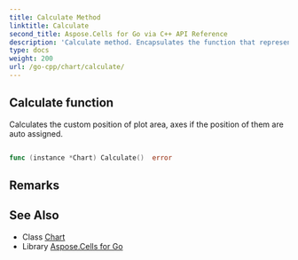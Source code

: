 ```yaml
---
title: Calculate Method 
linktitle: Calculate
second_title: Aspose.Cells for Go via C++ API Reference
description: 'Calculate method. Encapsulates the function that represents calculate in Go.'
type: docs
weight: 200
url: /go-cpp/chart/calculate/
---
```


## Calculate function

Calculates the custom position of plot area, axes if the position of them are auto assigned.

```go

func (instance *Chart) Calculate()  error

```

## Remarks


## See Also

* Class [Chart](../)
* Library [Aspose.Cells for Go](../../)
